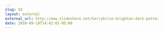 ```yaml
---
slug: 5X
layout: external
external_url: http://www.slideshare.net/harrybr/ux-brighton-dark-patterns
date: 2010-09-19T14:42:01-05:00
---
```

